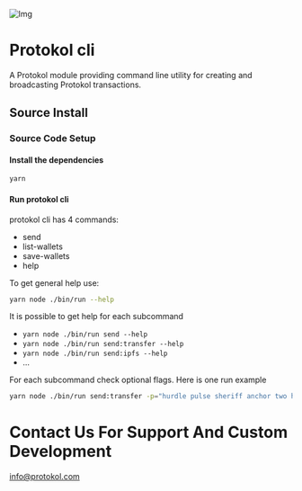 ![Img](cli.png)

# Protokol cli

A Protokol module providing command line utility for creating and broadcasting Protokol transactions.

## Source Install

### Source Code Setup

#### Install the dependencies

```bash
yarn
```

#### Run protokol cli

protokol cli has 4 commands:

-   send
-   list-wallets
-   save-wallets
-   help

To get general help use:

```bash
yarn node ./bin/run --help
```

It is possible to get help for each subcommand

-   `yarn node ./bin/run send --help`
-   `yarn node ./bin/run send:transfer --help`
-   `yarn node ./bin/run send:ipfs --help`
-   ...

For each subcommand check optional flags. Here is one run example

```bash
yarn node ./bin/run send:transfer -p="hurdle pulse sheriff anchor two hope income pattern hazard bacon book night" -q=2
```

# Contact Us For Support And Custom Development

info@protokol.com
